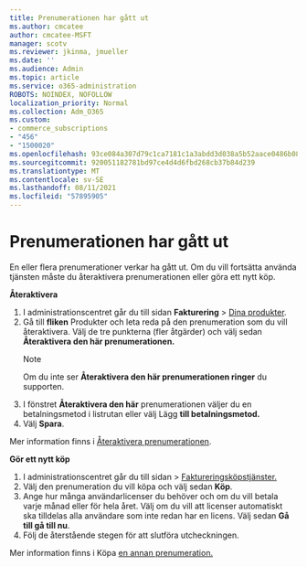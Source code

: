 ```yaml
---
title: Prenumerationen har gått ut
ms.author: cmcatee
author: cmcatee-MSFT
manager: scotv
ms.reviewer: jkinma, jmueller
ms.date: ''
ms.audience: Admin
ms.topic: article
ms.service: o365-administration
ROBOTS: NOINDEX, NOFOLLOW
localization_priority: Normal
ms.collection: Adm_O365
ms.custom:
- commerce_subscriptions
- "456"
- "1500020"
ms.openlocfilehash: 93ce084a307d79c1ca7181c1a3abdd3d038a5b52aace0486b088cbc6ecb4ff57
ms.sourcegitcommit: 920051182781bd97ce4d4d6fbd268cb37b84d239
ms.translationtype: MT
ms.contentlocale: sv-SE
ms.lasthandoff: 08/11/2021
ms.locfileid: "57895905"
---
```

# <a name="expired-subscription"></a>Prenumerationen har gått ut

En eller flera prenumerationer verkar ha gått ut. Om du vill fortsätta använda tjänsten måste du återaktivera prenumerationen eller göra ett nytt köp.
  
**Återaktivera**
  
1. I administrationscentret går du till sidan **Fakturering** \> [Dina produkter](https://go.microsoft.com/fwlink/p/?linkid=842054).
2. Gå till **fliken** Produkter och leta reda på den prenumeration som du vill återaktivera. Välj de tre punkterna (fler åtgärder) och välj sedan **Återaktivera den här prenumerationen.**
    > [!NOTE]
    > Om du inte ser **Återaktivera den här prenumerationen ringer** du supporten.
3. I fönstret **Återaktivera den här** prenumerationen väljer du en betalningsmetod i listrutan eller välj Lägg **till betalningsmetod.**
4. Välj **Spara**.

Mer information finns i [Återaktivera prenumerationen](https://docs.microsoft.com/microsoft-365/commerce/subscriptions/reactivate-your-subscription).

**Gör ett nytt köp**
  
1. I administrationscentret går du  till sidan \> [Faktureringsköpstjänster.](https://go.microsoft.com/fwlink/p/?linkid=868433)
2. Välj den prenumeration du vill köpa och välj sedan **Köp**.
3. Ange hur många användarlicenser du behöver och om du vill betala varje månad eller för hela året. Välj om du vill att licenser automatiskt ska tilldelas alla användare som inte redan har en licens. Välj sedan **Gå till gå till nu**.
4. Följ de återstående stegen för att slutföra utcheckningen.

Mer information finns i Köpa [en annan prenumeration.](https://docs.microsoft.com/microsoft-365/commerce/buy-another-subscription)